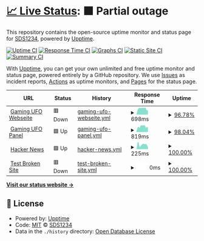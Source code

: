 # [📈 Live Status](https://demo.upptime.js.org): <!--live status--> **🟧 Partial outage**

This repository contains the open-source uptime monitor and status page for [SDS1234](https://demo.upptime.js.org), powered by [Upptime](https://github.com/upptime/upptime).

[![Uptime CI](https://github.com/SDS1234/upptime/workflows/Uptime%20CI/badge.svg)](https://github.com/SDS1234/upptime/actions?query=workflow%3A%22Uptime+CI%22)
[![Response Time CI](https://github.com/SDS1234/upptime/workflows/Response%20Time%20CI/badge.svg)](https://github.com/SDS1234/upptime/actions?query=workflow%3A%22Response+Time+CI%22)
[![Graphs CI](https://github.com/SDS1234/upptime/workflows/Graphs%20CI/badge.svg)](https://github.com/SDS1234/upptime/actions?query=workflow%3A%22Graphs+CI%22)
[![Static Site CI](https://github.com/SDS1234/upptime/workflows/Static%20Site%20CI/badge.svg)](https://github.com/SDS1234/upptime/actions?query=workflow%3A%22Static+Site+CI%22)
[![Summary CI](https://github.com/SDS1234/upptime/workflows/Summary%20CI/badge.svg)](https://github.com/SDS1234/upptime/actions?query=workflow%3A%22Summary+CI%22)

With [Upptime](https://upptime.js.org), you can get your own unlimited and free uptime monitor and status page, powered entirely by a GitHub repository. We use [Issues](https://github.com/SDS1234/upptime/issues) as incident reports, [Actions](https://github.com/SDS1234/upptime/actions) as uptime monitors, and [Pages](https://demo.upptime.js.org) for the status page.

<!--start: status pages-->
<!-- This summary is generated by Upptime (https://github.com/upptime/upptime) -->
<!-- Do not edit this manually, your changes will be overwritten -->
<!-- prettier-ignore -->
| URL | Status | History | Response Time | Uptime |
| --- | ------ | ------- | ------------- | ------ |
| <img alt="" src="https://favicons.githubusercontent.com/gaming-ufo.de" height="13"> [Gaming UFO Webseite](https://gaming-ufo.de) | 🟥 Down | [gaming-ufo-webseite.yml](https://github.com/SDS1234/Uptime/commits/HEAD/history/gaming-ufo-webseite.yml) | <details><summary><img alt="Response time graph" src="./graphs/gaming-ufo-webseite/response-time-week.png" height="20"> 698ms</summary><br><a href="https://demo.upptime.js.org/history/gaming-ufo-webseite"><img alt="Response time 1402" src="https://img.shields.io/endpoint?url=https%3A%2F%2Fraw.githubusercontent.com%2FSDS1234%2FUptime%2FHEAD%2Fapi%2Fgaming-ufo-webseite%2Fresponse-time.json"></a><br><a href="https://demo.upptime.js.org/history/gaming-ufo-webseite"><img alt="24-hour response time 624" src="https://img.shields.io/endpoint?url=https%3A%2F%2Fraw.githubusercontent.com%2FSDS1234%2FUptime%2FHEAD%2Fapi%2Fgaming-ufo-webseite%2Fresponse-time-day.json"></a><br><a href="https://demo.upptime.js.org/history/gaming-ufo-webseite"><img alt="7-day response time 698" src="https://img.shields.io/endpoint?url=https%3A%2F%2Fraw.githubusercontent.com%2FSDS1234%2FUptime%2FHEAD%2Fapi%2Fgaming-ufo-webseite%2Fresponse-time-week.json"></a><br><a href="https://demo.upptime.js.org/history/gaming-ufo-webseite"><img alt="30-day response time 1582" src="https://img.shields.io/endpoint?url=https%3A%2F%2Fraw.githubusercontent.com%2FSDS1234%2FUptime%2FHEAD%2Fapi%2Fgaming-ufo-webseite%2Fresponse-time-month.json"></a><br><a href="https://demo.upptime.js.org/history/gaming-ufo-webseite"><img alt="1-year response time 1402" src="https://img.shields.io/endpoint?url=https%3A%2F%2Fraw.githubusercontent.com%2FSDS1234%2FUptime%2FHEAD%2Fapi%2Fgaming-ufo-webseite%2Fresponse-time-year.json"></a></details> | <details><summary><a href="https://demo.upptime.js.org/history/gaming-ufo-webseite">96.78%</a></summary><a href="https://demo.upptime.js.org/history/gaming-ufo-webseite"><img alt="All-time uptime 98.09%" src="https://img.shields.io/endpoint?url=https%3A%2F%2Fraw.githubusercontent.com%2FSDS1234%2FUptime%2FHEAD%2Fapi%2Fgaming-ufo-webseite%2Fuptime.json"></a><br><a href="https://demo.upptime.js.org/history/gaming-ufo-webseite"><img alt="24-hour uptime 79.63%" src="https://img.shields.io/endpoint?url=https%3A%2F%2Fraw.githubusercontent.com%2FSDS1234%2FUptime%2FHEAD%2Fapi%2Fgaming-ufo-webseite%2Fuptime-day.json"></a><br><a href="https://demo.upptime.js.org/history/gaming-ufo-webseite"><img alt="7-day uptime 96.78%" src="https://img.shields.io/endpoint?url=https%3A%2F%2Fraw.githubusercontent.com%2FSDS1234%2FUptime%2FHEAD%2Fapi%2Fgaming-ufo-webseite%2Fuptime-week.json"></a><br><a href="https://demo.upptime.js.org/history/gaming-ufo-webseite"><img alt="30-day uptime 97.06%" src="https://img.shields.io/endpoint?url=https%3A%2F%2Fraw.githubusercontent.com%2FSDS1234%2FUptime%2FHEAD%2Fapi%2Fgaming-ufo-webseite%2Fuptime-month.json"></a><br><a href="https://demo.upptime.js.org/history/gaming-ufo-webseite"><img alt="1-year uptime 98.09%" src="https://img.shields.io/endpoint?url=https%3A%2F%2Fraw.githubusercontent.com%2FSDS1234%2FUptime%2FHEAD%2Fapi%2Fgaming-ufo-webseite%2Fuptime-year.json"></a></details>
| <img alt="" src="https://favicons.githubusercontent.com/panel.gaming-ufo.de" height="13"> [Gaming UFO Panel](https://panel.gaming-ufo.de) | 🟩 Up | [gaming-ufo-panel.yml](https://github.com/SDS1234/Uptime/commits/HEAD/history/gaming-ufo-panel.yml) | <details><summary><img alt="Response time graph" src="./graphs/gaming-ufo-panel/response-time-week.png" height="20"> 819ms</summary><br><a href="https://demo.upptime.js.org/history/gaming-ufo-panel"><img alt="Response time 943" src="https://img.shields.io/endpoint?url=https%3A%2F%2Fraw.githubusercontent.com%2FSDS1234%2FUptime%2FHEAD%2Fapi%2Fgaming-ufo-panel%2Fresponse-time.json"></a><br><a href="https://demo.upptime.js.org/history/gaming-ufo-panel"><img alt="24-hour response time 722" src="https://img.shields.io/endpoint?url=https%3A%2F%2Fraw.githubusercontent.com%2FSDS1234%2FUptime%2FHEAD%2Fapi%2Fgaming-ufo-panel%2Fresponse-time-day.json"></a><br><a href="https://demo.upptime.js.org/history/gaming-ufo-panel"><img alt="7-day response time 819" src="https://img.shields.io/endpoint?url=https%3A%2F%2Fraw.githubusercontent.com%2FSDS1234%2FUptime%2FHEAD%2Fapi%2Fgaming-ufo-panel%2Fresponse-time-week.json"></a><br><a href="https://demo.upptime.js.org/history/gaming-ufo-panel"><img alt="30-day response time 948" src="https://img.shields.io/endpoint?url=https%3A%2F%2Fraw.githubusercontent.com%2FSDS1234%2FUptime%2FHEAD%2Fapi%2Fgaming-ufo-panel%2Fresponse-time-month.json"></a><br><a href="https://demo.upptime.js.org/history/gaming-ufo-panel"><img alt="1-year response time 943" src="https://img.shields.io/endpoint?url=https%3A%2F%2Fraw.githubusercontent.com%2FSDS1234%2FUptime%2FHEAD%2Fapi%2Fgaming-ufo-panel%2Fresponse-time-year.json"></a></details> | <details><summary><a href="https://demo.upptime.js.org/history/gaming-ufo-panel">98.04%</a></summary><a href="https://demo.upptime.js.org/history/gaming-ufo-panel"><img alt="All-time uptime 98.81%" src="https://img.shields.io/endpoint?url=https%3A%2F%2Fraw.githubusercontent.com%2FSDS1234%2FUptime%2FHEAD%2Fapi%2Fgaming-ufo-panel%2Fuptime.json"></a><br><a href="https://demo.upptime.js.org/history/gaming-ufo-panel"><img alt="24-hour uptime 88.43%" src="https://img.shields.io/endpoint?url=https%3A%2F%2Fraw.githubusercontent.com%2FSDS1234%2FUptime%2FHEAD%2Fapi%2Fgaming-ufo-panel%2Fuptime-day.json"></a><br><a href="https://demo.upptime.js.org/history/gaming-ufo-panel"><img alt="7-day uptime 98.04%" src="https://img.shields.io/endpoint?url=https%3A%2F%2Fraw.githubusercontent.com%2FSDS1234%2FUptime%2FHEAD%2Fapi%2Fgaming-ufo-panel%2Fuptime-week.json"></a><br><a href="https://demo.upptime.js.org/history/gaming-ufo-panel"><img alt="30-day uptime 98.06%" src="https://img.shields.io/endpoint?url=https%3A%2F%2Fraw.githubusercontent.com%2FSDS1234%2FUptime%2FHEAD%2Fapi%2Fgaming-ufo-panel%2Fuptime-month.json"></a><br><a href="https://demo.upptime.js.org/history/gaming-ufo-panel"><img alt="1-year uptime 98.81%" src="https://img.shields.io/endpoint?url=https%3A%2F%2Fraw.githubusercontent.com%2FSDS1234%2FUptime%2FHEAD%2Fapi%2Fgaming-ufo-panel%2Fuptime-year.json"></a></details>
| <img alt="" src="https://favicons.githubusercontent.com/news.ycombinator.com" height="13"> [Hacker News](https://news.ycombinator.com) | 🟩 Up | [hacker-news.yml](https://github.com/SDS1234/Uptime/commits/HEAD/history/hacker-news.yml) | <details><summary><img alt="Response time graph" src="./graphs/hacker-news/response-time-week.png" height="20"> 225ms</summary><br><a href="https://demo.upptime.js.org/history/hacker-news"><img alt="Response time 265" src="https://img.shields.io/endpoint?url=https%3A%2F%2Fraw.githubusercontent.com%2FSDS1234%2FUptime%2FHEAD%2Fapi%2Fhacker-news%2Fresponse-time.json"></a><br><a href="https://demo.upptime.js.org/history/hacker-news"><img alt="24-hour response time 103" src="https://img.shields.io/endpoint?url=https%3A%2F%2Fraw.githubusercontent.com%2FSDS1234%2FUptime%2FHEAD%2Fapi%2Fhacker-news%2Fresponse-time-day.json"></a><br><a href="https://demo.upptime.js.org/history/hacker-news"><img alt="7-day response time 225" src="https://img.shields.io/endpoint?url=https%3A%2F%2Fraw.githubusercontent.com%2FSDS1234%2FUptime%2FHEAD%2Fapi%2Fhacker-news%2Fresponse-time-week.json"></a><br><a href="https://demo.upptime.js.org/history/hacker-news"><img alt="30-day response time 250" src="https://img.shields.io/endpoint?url=https%3A%2F%2Fraw.githubusercontent.com%2FSDS1234%2FUptime%2FHEAD%2Fapi%2Fhacker-news%2Fresponse-time-month.json"></a><br><a href="https://demo.upptime.js.org/history/hacker-news"><img alt="1-year response time 265" src="https://img.shields.io/endpoint?url=https%3A%2F%2Fraw.githubusercontent.com%2FSDS1234%2FUptime%2FHEAD%2Fapi%2Fhacker-news%2Fresponse-time-year.json"></a></details> | <details><summary><a href="https://demo.upptime.js.org/history/hacker-news">100.00%</a></summary><a href="https://demo.upptime.js.org/history/hacker-news"><img alt="All-time uptime 100.00%" src="https://img.shields.io/endpoint?url=https%3A%2F%2Fraw.githubusercontent.com%2FSDS1234%2FUptime%2FHEAD%2Fapi%2Fhacker-news%2Fuptime.json"></a><br><a href="https://demo.upptime.js.org/history/hacker-news"><img alt="24-hour uptime 100.00%" src="https://img.shields.io/endpoint?url=https%3A%2F%2Fraw.githubusercontent.com%2FSDS1234%2FUptime%2FHEAD%2Fapi%2Fhacker-news%2Fuptime-day.json"></a><br><a href="https://demo.upptime.js.org/history/hacker-news"><img alt="7-day uptime 100.00%" src="https://img.shields.io/endpoint?url=https%3A%2F%2Fraw.githubusercontent.com%2FSDS1234%2FUptime%2FHEAD%2Fapi%2Fhacker-news%2Fuptime-week.json"></a><br><a href="https://demo.upptime.js.org/history/hacker-news"><img alt="30-day uptime 100.00%" src="https://img.shields.io/endpoint?url=https%3A%2F%2Fraw.githubusercontent.com%2FSDS1234%2FUptime%2FHEAD%2Fapi%2Fhacker-news%2Fuptime-month.json"></a><br><a href="https://demo.upptime.js.org/history/hacker-news"><img alt="1-year uptime 99.99%" src="https://img.shields.io/endpoint?url=https%3A%2F%2Fraw.githubusercontent.com%2FSDS1234%2FUptime%2FHEAD%2Fapi%2Fhacker-news%2Fuptime-year.json"></a></details>
| <img alt="" src="https://favicons.githubusercontent.com/thissitedoesnotexist.koj.co" height="13"> [Test Broken Site](https://thissitedoesnotexist.koj.co) | 🟥 Down | [test-broken-site.yml](https://github.com/SDS1234/Uptime/commits/HEAD/history/test-broken-site.yml) | <details><summary><img alt="Response time graph" src="./graphs/test-broken-site/response-time-week.png" height="20"> 0ms</summary><br><a href="https://demo.upptime.js.org/history/test-broken-site"><img alt="Response time 0" src="https://img.shields.io/endpoint?url=https%3A%2F%2Fraw.githubusercontent.com%2FSDS1234%2FUptime%2FHEAD%2Fapi%2Ftest-broken-site%2Fresponse-time.json"></a><br><a href="https://demo.upptime.js.org/history/test-broken-site"><img alt="24-hour response time 0" src="https://img.shields.io/endpoint?url=https%3A%2F%2Fraw.githubusercontent.com%2FSDS1234%2FUptime%2FHEAD%2Fapi%2Ftest-broken-site%2Fresponse-time-day.json"></a><br><a href="https://demo.upptime.js.org/history/test-broken-site"><img alt="7-day response time 0" src="https://img.shields.io/endpoint?url=https%3A%2F%2Fraw.githubusercontent.com%2FSDS1234%2FUptime%2FHEAD%2Fapi%2Ftest-broken-site%2Fresponse-time-week.json"></a><br><a href="https://demo.upptime.js.org/history/test-broken-site"><img alt="30-day response time 0" src="https://img.shields.io/endpoint?url=https%3A%2F%2Fraw.githubusercontent.com%2FSDS1234%2FUptime%2FHEAD%2Fapi%2Ftest-broken-site%2Fresponse-time-month.json"></a><br><a href="https://demo.upptime.js.org/history/test-broken-site"><img alt="1-year response time 0" src="https://img.shields.io/endpoint?url=https%3A%2F%2Fraw.githubusercontent.com%2FSDS1234%2FUptime%2FHEAD%2Fapi%2Ftest-broken-site%2Fresponse-time-year.json"></a></details> | <details><summary><a href="https://demo.upptime.js.org/history/test-broken-site">100.00%</a></summary><a href="https://demo.upptime.js.org/history/test-broken-site"><img alt="All-time uptime 100.00%" src="https://img.shields.io/endpoint?url=https%3A%2F%2Fraw.githubusercontent.com%2FSDS1234%2FUptime%2FHEAD%2Fapi%2Ftest-broken-site%2Fuptime.json"></a><br><a href="https://demo.upptime.js.org/history/test-broken-site"><img alt="24-hour uptime 100.00%" src="https://img.shields.io/endpoint?url=https%3A%2F%2Fraw.githubusercontent.com%2FSDS1234%2FUptime%2FHEAD%2Fapi%2Ftest-broken-site%2Fuptime-day.json"></a><br><a href="https://demo.upptime.js.org/history/test-broken-site"><img alt="7-day uptime 100.00%" src="https://img.shields.io/endpoint?url=https%3A%2F%2Fraw.githubusercontent.com%2FSDS1234%2FUptime%2FHEAD%2Fapi%2Ftest-broken-site%2Fuptime-week.json"></a><br><a href="https://demo.upptime.js.org/history/test-broken-site"><img alt="30-day uptime 100.00%" src="https://img.shields.io/endpoint?url=https%3A%2F%2Fraw.githubusercontent.com%2FSDS1234%2FUptime%2FHEAD%2Fapi%2Ftest-broken-site%2Fuptime-month.json"></a><br><a href="https://demo.upptime.js.org/history/test-broken-site"><img alt="1-year uptime 100.00%" src="https://img.shields.io/endpoint?url=https%3A%2F%2Fraw.githubusercontent.com%2FSDS1234%2FUptime%2FHEAD%2Fapi%2Ftest-broken-site%2Fuptime-year.json"></a></details>

<!--end: status pages-->

[**Visit our status website →**](https://demo.upptime.js.org)

## 📄 License

- Powered by: [Upptime](https://github.com/upptime/upptime)
- Code: [MIT](./LICENSE) © [SDS1234](https://demo.upptime.js.org)
- Data in the `./history` directory: [Open Database License](https://opendatacommons.org/licenses/odbl/1-0/)
